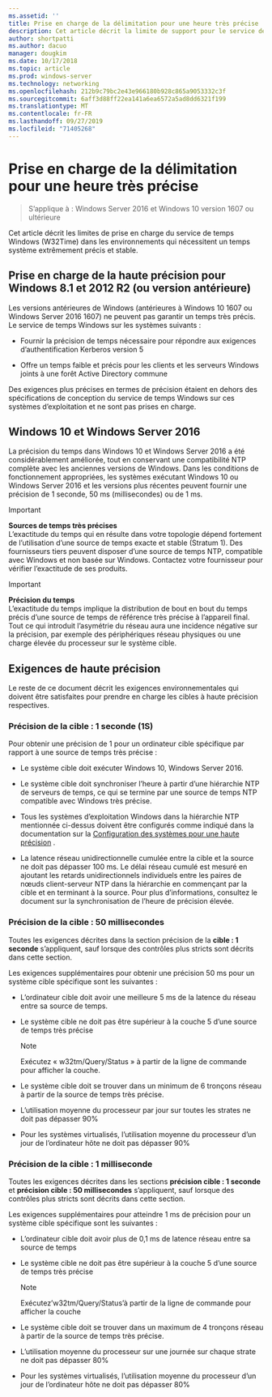 ```yaml
---
ms.assetid: ''
title: Prise en charge de la délimitation pour une heure très précise
description: Cet article décrit la limite de support pour le service de temps Windows (W32Time) dans les environnements qui nécessitent une heure système extrêmement précise et stable.
author: shortpatti
ms.author: dacuo
manager: dougkim
ms.date: 10/17/2018
ms.topic: article
ms.prod: windows-server
ms.technology: networking
ms.openlocfilehash: 212b9c79bc2e43e966180b928c865a9053332c3f
ms.sourcegitcommit: 6aff3d88ff22ea141a6ea6572a5ad8dd6321f199
ms.translationtype: MT
ms.contentlocale: fr-FR
ms.lasthandoff: 09/27/2019
ms.locfileid: "71405268"
---
```

# <a name="support-boundary-for-high-accuracy-time"></a>Prise en charge de la délimitation pour une heure très précise

>S’applique à : Windows Server 2016 et Windows 10 version 1607 ou ultérieure

Cet article décrit les limites de prise en charge du service de temps Windows (W32Time) dans les environnements qui nécessitent un temps système extrêmement précis et stable.

## <a name="high-accuracy-support-for-windows-81-and-2012-r2-or-prior"></a>Prise en charge de la haute précision pour Windows 8.1 et 2012 R2 (ou version antérieure)

Les versions antérieures de Windows (antérieures à Windows 10 1607 ou Windows Server 2016 1607) ne peuvent pas garantir un temps très précis. Le service de temps Windows sur les systèmes suivants :

-   Fournir la précision de temps nécessaire pour répondre aux exigences d’authentification Kerberos version 5

-   Offre un temps faible et précis pour les clients et les serveurs Windows joints à une forêt Active Directory commune

Des exigences plus précises en termes de précision étaient en dehors des spécifications de conception du service de temps Windows sur ces systèmes d’exploitation et ne sont pas prises en charge.

## <a name="windows-10-and-windows-server-2016"></a>Windows 10 et Windows Server 2016

La précision du temps dans Windows 10 et Windows Server 2016 a été considérablement améliorée, tout en conservant une compatibilité NTP complète avec les anciennes versions de Windows. Dans les conditions de fonctionnement appropriées, les systèmes exécutant Windows 10 ou Windows Server 2016 et les versions plus récentes peuvent fournir une précision de 1 seconde, 50 ms (millisecondes) ou de 1 ms.

>[!IMPORTANT]
>**Sources de temps très précises**<br>
>L’exactitude du temps qui en résulte dans votre topologie dépend fortement de l’utilisation d’une source de temps exacte et stable (Stratum 1). Des fournisseurs tiers peuvent disposer d’une source de temps NTP, compatible avec Windows et non basée sur Windows. Contactez votre fournisseur pour vérifier l’exactitude de ses produits.

>[!IMPORTANT]
>**Précision du temps**<br>
>L’exactitude du temps implique la distribution de bout en bout du temps précis d’une source de temps de référence très précise à l’appareil final. Tout ce qui introduit l’asymétrie du réseau aura une incidence négative sur la précision, par exemple des périphériques réseau physiques ou une charge élevée du processeur sur le système cible.

## <a name="high-accuracy-requirements"></a>Exigences de haute précision

Le reste de ce document décrit les exigences environnementales qui doivent être satisfaites pour prendre en charge les cibles à haute précision respectives.

### <a name="target-accuracy-1-second-1s"></a>Précision de la cible : 1 seconde (1S)

Pour obtenir une précision de 1 pour un ordinateur cible spécifique par rapport à une source de temps très précise :

-   Le système cible doit exécuter Windows 10, Windows Server 2016.

-   Le système cible doit synchroniser l’heure à partir d’une hiérarchie NTP de serveurs de temps, ce qui se termine par une source de temps NTP compatible avec Windows très précise.

-   Tous les systèmes d’exploitation Windows dans la hiérarchie NTP mentionnée ci-dessus doivent être configurés comme indiqué dans la documentation sur la [Configuration des systèmes pour une haute précision](configuring-systems-for-high-accuracy.md) .

-   La latence réseau unidirectionnelle cumulée entre la cible et la source ne doit pas dépasser 100 ms. Le délai réseau cumulé est mesuré en ajoutant les retards unidirectionnels individuels entre les paires de nœuds client-serveur NTP dans la hiérarchie en commençant par la cible et en terminant à la source. Pour plus d’informations, consultez le document sur la synchronisation de l’heure de précision élevée.

### <a name="target-accuracy-50-milliseconds"></a>Précision de la cible : 50 millisecondes

Toutes les exigences décrites dans la section précision de la **cible : 1 seconde** s’appliquent, sauf lorsque des contrôles plus stricts sont décrits dans cette section.

Les exigences supplémentaires pour obtenir une précision 50 ms pour un système cible spécifique sont les suivantes :

-   L’ordinateur cible doit avoir une meilleure 5 ms de la latence du réseau entre sa source de temps.

-   Le système cible ne doit pas être supérieur à la couche 5 d’une source de temps très précise

    >[!Note]
    >Exécutez « w32tm/Query/Status » à partir de la ligne de commande pour afficher la couche.

-   Le système cible doit se trouver dans un minimum de 6 tronçons réseau à partir de la source de temps très précise.

-   L’utilisation moyenne du processeur par jour sur toutes les strates ne doit pas dépasser 90%

-   Pour les systèmes virtualisés, l’utilisation moyenne du processeur d’un jour de l’ordinateur hôte ne doit pas dépasser 90%

### <a name="target-accuracy-1-millisecond"></a>Précision de la cible : 1 milliseconde

Toutes les exigences décrites dans les sections **précision cible : 1 seconde** et **précision cible : 50 millisecondes** s’appliquent, sauf lorsque des contrôles plus stricts sont décrits dans cette section.

Les exigences supplémentaires pour atteindre 1 ms de précision pour un système cible spécifique sont les suivantes :

-   L’ordinateur cible doit avoir plus de 0,1 ms de latence réseau entre sa source de temps

-   Le système cible ne doit pas être supérieur à la couche 5 d’une source de temps très précise

    >[!Note]
    >Exécutez’w32tm/Query/Status’à partir de la ligne de commande pour afficher la couche

-   Le système cible doit se trouver dans un maximum de 4 tronçons réseau à partir de la source de temps très précise.

-   L’utilisation moyenne du processeur sur une journée sur chaque strate ne doit pas dépasser 80%

-   Pour les systèmes virtualisés, l’utilisation moyenne du processeur d’un jour de l’ordinateur hôte ne doit pas dépasser 80%
